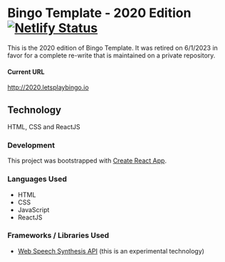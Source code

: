 # Bingo Template - 2020 Edition [![Netlify Status](https://api.netlify.com/api/v1/badges/eed26650-d663-4789-8b12-ca2447351b01/deploy-status)](https://app.netlify.com/sites/letsplaybingo2020/deploys)

This is the 2020 edition of Bingo Template. It was retired on 6/1/2023 in favor for a complete re-write that is maintained on a private repository.

#### Current URL

http://2020.letsplaybingo.io

## Technology

HTML, CSS and ReactJS

### Development

This project was bootstrapped with [Create React App](https://github.com/facebookincubator/create-react-app).

### Languages Used

- HTML
- CSS
- JavaScript
- ReactJS

### Frameworks / Libraries Used

- [Web Speech Synthesis API](https://developers.google.com/web/updates/2014/01/Web-apps-that-talk-Introduction-to-the-Speech-Synthesis-API) (this is an experimental technology)
